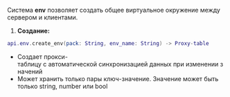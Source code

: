 Система **env** позволяет создать общее виртуальное окружение между сервером и клиентами.

1. **Создание:**
```lua
api.env.create_env(pack: String, env_name: String) -> Proxy-table
```
   - Создает прокси-таблицу с автоматической синхронизацией данных при изменении значений
   - Может хранить только пары ключ-значение. Значение может быть только string, number или bool